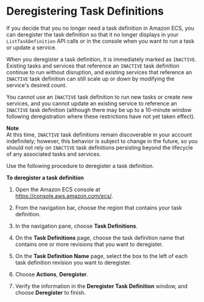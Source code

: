 # Deregistering Task Definitions<a name="deregister-task-definition"></a>

If you decide that you no longer need a task definition in Amazon ECS, you can deregister the task definition so that it no longer displays in your `ListTaskDefinition` API calls or in the console when you want to run a task or update a service\.

When you deregister a task definition, it is immediately marked as `INACTIVE`\. Existing tasks and services that reference an `INACTIVE` task definition continue to run without disruption, and existing services that reference an `INACTIVE` task definition can still scale up or down by modifying the service's desired count\.

You cannot use an `INACTIVE` task definition to run new tasks or create new services, and you cannot update an existing service to reference an `INACTIVE` task definition \(although there may be up to a 10\-minute window following deregistration where these restrictions have not yet taken effect\)\.

**Note**  
At this time, `INACTIVE` task definitions remain discoverable in your account indefinitely; however, this behavior is subject to change in the future, so you should not rely on `INACTIVE` task definitions persisting beyond the lifecycle of any associated tasks and services\.

Use the following procedure to deregister a task definition\.

**To deregister a task definition**

1. Open the Amazon ECS console at [https://console\.aws\.amazon\.com/ecs/](https://console.aws.amazon.com/ecs/)\.

1. From the navigation bar, choose the region that contains your task definition\.

1. In the navigation pane, choose **Task Definitions**\.

1. On the **Task Definitions** page, choose the task definition name that contains one or more revisions that you want to deregister\.

1. On the **Task Definition Name** page, select the box to the left of each task definition revision you want to deregister\.

1. Choose **Actions**, **Deregister**\.

1. Verify the information in the **Deregister Task Definition** window, and choose **Deregister** to finish\.